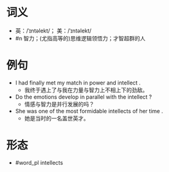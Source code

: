 # 词义
- 英：/ˈɪntəlekt/； 美：/ˈɪntəlekt/
- #n 智力；(尤指高等的)思维逻辑领悟力；才智超群的人
# 例句
- I had finally met my match in power and intellect .
	- 我终于遇上了与我在力量与智力上不相上下的劲敌。
- Do the emotions develop in parallel with the intellect ?
	- 情感与智力是并行发展的吗？
- She was one of the most formidable intellects of her time .
	- 她是当时的一名盖世英才。
# 形态
- #word_pl intellects
